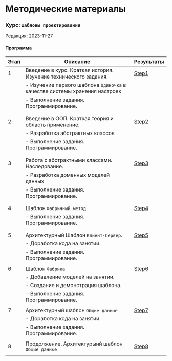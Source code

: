 # Методические материалы
### Курс: `Шаблоны проектирования`
Редакция: 2023-11-27

#### Программа
| Этап      |   Описание                                                   | Результаты                     |
|-----------|--------------------------------------------------------------|--------------------------------|
| 1         | Введение в курс. Краткая история. Изучение технического задания. | [Step1](./Step1)           |
|           |  - Изучение первого шаблона `Одиночка`  в качестве системы хранения настроек |                |
|           |  - Выполнение задания. Программирование.                     |                                |
|           |                                                              |                                |
| | | |
| 2         | Введение в ООП. Краткая  теория и область применение.        | [Step2](./Step2)               |
|           |  - Разработка абстрактных классов                            |                                |
|           |  - Выполнение задания. Программирование.                     |                                |
|           |                                                              |                                |
| | | | 
| 3         | Работа с абстрактными классами. Наследование.                | [Step3](./Step3)               |
|           |  - Разработка доменных моделей данных                        |                                |
|           |  - Выполнение задания. Программирование.                     |                                |
|           |                                                              |                                |
| | | | 
| 4         | Шаблон `Фабричный метод`                                     | [Step4](./Step4)               |
|           |  - Выполнение задания. Программирование.                     |                                |
|           |                                                              |                                |
| | | | 
| 5         | Архитектурный Шаблон `Клиент-Сервер`.                        | [Step5](./Step5)               |
|           |  - Доработка кода на занятии.                                |                                |
|           |  - Выполнение задания. Программирование.                     |                                | 
|           |                                                              |                                | 
| 6         | Шаблон `Фабрика`                                             | [Step6](./Step6)               |
|           |  - Добавление моделей на занятии.                            |                                |
|           |  - Создание и  демонстрация шаблона.                         |                                |
|           |  - Выполнение задания. Программирование.                     |                                |
| | | |
| 7         | Архитектурный шаблон `Общие данные`                          | [Step7](./Step7)               |
|           |  - Доработка кода на занятии.                                |                                |
|           |  - Выполнение задания. Программирование.                     |                                |
| | | | 
| 8         | Продолжение. Архитектурынй шаблон `Общие данные`             | [Step8](./Step8)               |
| | | | 



              
 



